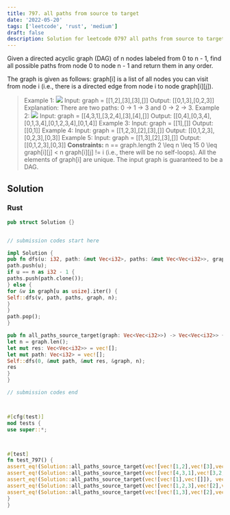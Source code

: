 ```yaml
---
title: 797. all paths from source to target
date: '2022-05-20'
tags: ['leetcode', 'rust', 'medium']
draft: false
description: Solution for leetcode 0797 all paths from source to target
---
```




Given a directed acyclic graph (DAG) of n nodes labeled from 0 to n - 1, find all possible paths from node 0 to node n - 1 and return them in any order.

The graph is given as follows: graph[i] is a list of all nodes you can visit from node i (i.e., there is a directed edge from node i to node graph[i][j]).



>   Example 1:
>   ![](https://assets.leetcode.com/uploads/2020/09/28/all_1.jpg)
>   Input: graph <TeX>=</TeX> [[1,2],[3],[3],[]]
>   Output: [[0,1,3],[0,2,3]]
>   Explanation: There are two paths: 0 -> 1 -> 3 and 0 -> 2 -> 3.
>   Example 2:
>   ![](https://assets.leetcode.com/uploads/2020/09/28/all_2.jpg)
>   Input: graph <TeX>=</TeX> [[4,3,1],[3,2,4],[3],[4],[]]
>   Output: [[0,4],[0,3,4],[0,1,3,4],[0,1,2,3,4],[0,1,4]]
>   Example 3:
>   Input: graph <TeX>=</TeX> [[1],[]]
>   Output: [[0,1]]
>   Example 4:
>   Input: graph <TeX>=</TeX> [[1,2,3],[2],[3],[]]
>   Output: [[0,1,2,3],[0,2,3],[0,3]]
>   Example 5:
>   Input: graph <TeX>=</TeX> [[1,3],[2],[3],[]]
>   Output: [[0,1,2,3],[0,3]]
**Constraints:**
>   	n <TeX>=</TeX><TeX>=</TeX> graph.length
>   	2 <TeX>\leq</TeX> n <TeX>\leq</TeX> 15
>   	0 <TeX>\leq</TeX> graph[i][j] < n
>   	graph[i][j] !<TeX>=</TeX> i (i.e., there will be no self-loops).
>   	All the elements of graph[i] are unique.
>   	The input graph is guaranteed to be a DAG.


## Solution


### Rust
```rust
pub struct Solution {}


// submission codes start here

impl Solution {
pub fn dfs(u: i32, path: &mut Vec<i32>, paths: &mut Vec<Vec<i32>>, graph: &Vec<Vec<i32>>, n: usize) {
path.push(u);
if u == n as i32 - 1 {
paths.push(path.clone());
} else {
for &v in graph[u as usize].iter() {
Self::dfs(v, path, paths, graph, n);
}
}
path.pop();
}

pub fn all_paths_source_target(graph: Vec<Vec<i32>>) -> Vec<Vec<i32>> {
let n = graph.len();
let mut res: Vec<Vec<i32>> = vec![];
let mut path: Vec<i32> = vec![];
Self::dfs(0, &mut path, &mut res, &graph, n);
res
}
}

// submission codes end



#[cfg(test)]
mod tests {
use super::*;



#[test]
fn test_797() {
assert_eq!(Solution::all_paths_source_target(vec![vec![1,2],vec![3],vec![3],vec![]]), vec![vec![0,1,3],vec![0,2,3]]);
assert_eq!(Solution::all_paths_source_target(vec![vec![4,3,1],vec![3,2,4],vec![3],vec![4],vec![]]), vec![vec![0,4],vec![0,3,4],vec![0,1,3,4],vec![0,1,2,3,4],vec![0,1,4]]);
assert_eq!(Solution::all_paths_source_target(vec![vec![1],vec![]]), vec![vec![0,1]]);
assert_eq!(Solution::all_paths_source_target(vec![vec![1,2,3],vec![2],vec![3],vec![]]), vec![vec![0,1,2,3],vec![0,2,3],vec![0,3]]);
assert_eq!(Solution::all_paths_source_target(vec![vec![1,3],vec![2],vec![3],vec![]]), vec![vec![0,1,2,3],vec![0,3]]);
}
}

```
